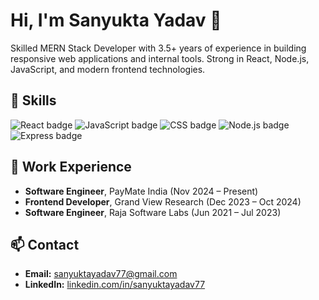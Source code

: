 # Hi, I'm Sanyukta Yadav 👋

Skilled MERN Stack Developer with 3.5+ years of experience in building responsive web applications and internal tools. Strong in React, Node.js, JavaScript, and modern frontend technologies.

## 🔧 Skills
<p>
  <img src="https://img.shields.io/badge/-React-20232A?style=for-the-badge&logo=react&logoColor=61DAFB" alt="React badge"/>
  <img src="https://img.shields.io/badge/-JavaScript-F7DF1E?style=for-the-badge&logo=javascript&logoColor=black" alt="JavaScript badge"/>
  <img src="https://img.shields.io/badge/-CSS3-1572B6?style=for-the-badge&logo=css3&logoColor=white" alt="CSS badge"/>
  <img src="https://img.shields.io/badge/-Node.js-339933?style=for-the-badge&logo=node.js&logoColor=white" alt="Node.js badge"/>
  <img src="https://img.shields.io/badge/-Express.js-000000?style=for-the-badge&logo=express&logoColor=white" alt="Express badge"/>
</p>

## 💼 Work Experience
- **Software Engineer**, PayMate India (Nov 2024 – Present)  
- **Frontend Developer**, Grand View Research (Dec 2023 – Oct 2024)  
- **Software Engineer**, Raja Software Labs (Jun 2021 – Jul 2023)

## 📫 Contact
- **Email:** sanyuktayadav77@gmail.com
- **LinkedIn:** [linkedin.com/in/sanyuktayadav77](https://linkedin.com/in/sanyuktayadav77)  

